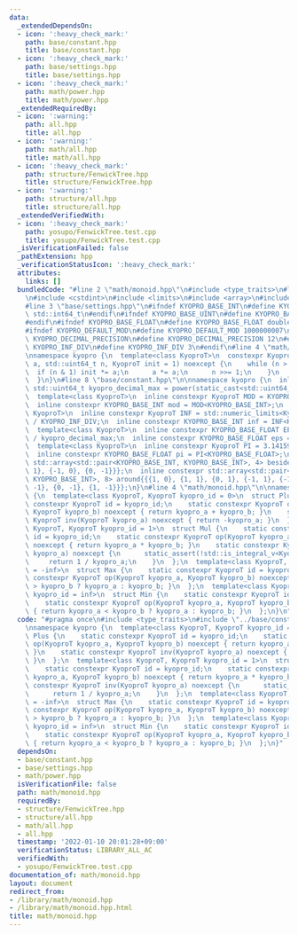 ```yaml
---
data:
  _extendedDependsOn:
  - icon: ':heavy_check_mark:'
    path: base/constant.hpp
    title: base/constant.hpp
  - icon: ':heavy_check_mark:'
    path: base/settings.hpp
    title: base/settings.hpp
  - icon: ':heavy_check_mark:'
    path: math/power.hpp
    title: math/power.hpp
  _extendedRequiredBy:
  - icon: ':warning:'
    path: all.hpp
    title: all.hpp
  - icon: ':warning:'
    path: math/all.hpp
    title: math/all.hpp
  - icon: ':heavy_check_mark:'
    path: structure/FenwickTree.hpp
    title: structure/FenwickTree.hpp
  - icon: ':warning:'
    path: structure/all.hpp
    title: structure/all.hpp
  _extendedVerifiedWith:
  - icon: ':heavy_check_mark:'
    path: yosupo/FenwickTree.test.cpp
    title: yosupo/FenwickTree.test.cpp
  _isVerificationFailed: false
  _pathExtension: hpp
  _verificationStatusIcon: ':heavy_check_mark:'
  attributes:
    links: []
  bundledCode: "#line 2 \"math/monoid.hpp\"\n#include <type_traits>\n#line 2 \"base/constant.hpp\"\
    \n#include <cstdint>\n#include <limits>\n#include <array>\n#include <utility>\n\
    #line 3 \"base/settings.hpp\"\n#ifndef KYOPRO_BASE_INT\n#define KYOPRO_BASE_INT\
    \ std::int64_t\n#endif\n#ifndef KYOPRO_BASE_UINT\n#define KYOPRO_BASE_UINT std::size_t\n\
    #endif\n#ifndef KYOPRO_BASE_FLOAT\n#define KYOPRO_BASE_FLOAT double\n#endif\n\
    #ifndef KYOPRO_DEFAULT_MOD\n#define KYOPRO_DEFAULT_MOD 1000000007\n#endif\n#ifndef\
    \ KYOPRO_DECIMAL_PRECISION\n#define KYOPRO_DECIMAL_PRECISION 12\n#endif\n#ifndef\
    \ KYOPRO_INF_DIV\n#define KYOPRO_INF_DIV 3\n#endif\n#line 4 \"math/power.hpp\"\
    \nnamespace kyopro {\n  template<class KyoproT>\n  constexpr KyoproT power(KyoproT\
    \ a, std::uint64_t n, KyoproT init = 1) noexcept {\n    while (n > 0) {\n    \
    \  if (n & 1) init *= a;\n      a *= a;\n      n >>= 1;\n    }\n    return init;\n\
    \  }\n}\n#line 8 \"base/constant.hpp\"\n\nnamespace kyopro {\n  inline constexpr\
    \ std::uint64_t kyopro_decimal_max = power(static_cast<std::uint64_t>(10), KYOPRO_DECIMAL_PRECISION);\n\
    \  template<class KyoproT>\n  inline constexpr KyoproT MOD = KYOPRO_DEFAULT_MOD;\n\
    \  inline constexpr KYOPRO_BASE_INT mod = MOD<KYOPRO_BASE_INT>;\n  template<class\
    \ KyoproT>\n  inline constexpr KyoproT INF = std::numeric_limits<KyoproT>::max()\
    \ / KYOPRO_INF_DIV;\n  inline constexpr KYOPRO_BASE_INT inf = INF<KYOPRO_BASE_INT>;\n\
    \  template<class KyoproT>\n  inline constexpr KYOPRO_BASE_FLOAT EPS = static_cast<KyoproT>(1)\
    \ / kyopro_decimal_max;\n  inline constexpr KYOPRO_BASE_FLOAT eps = EPS<KYOPRO_BASE_FLOAT>;\n\
    \  template<class KyoproT>\n  inline constexpr KyoproT PI = 3.14159265358979323846;\n\
    \  inline constexpr KYOPRO_BASE_FLOAT pi = PI<KYOPRO_BASE_FLOAT>;\n  inline constexpr\
    \ std::array<std::pair<KYOPRO_BASE_INT, KYOPRO_BASE_INT>, 4> beside{{{1, 0}, {0,\
    \ 1}, {-1, 0}, {0, -1}}};\n  inline constexpr std::array<std::pair<KYOPRO_BASE_INT,\
    \ KYOPRO_BASE_INT>, 8> around{{{1, 0}, {1, 1}, {0, 1}, {-1, 1}, {-1, 0}, {-1,\
    \ -1}, {0, -1}, {1, -1}}};\n}\n#line 4 \"math/monoid.hpp\"\n\nnamespace kyopro\
    \ {\n  template<class KyoproT, KyoproT kyopro_id = 0>\n  struct Plus {\n    static\
    \ constexpr KyoproT id = kyopro_id;\n    static constexpr KyoproT op(KyoproT kyopro_a,\
    \ KyoproT kyopro_b) noexcept { return kyopro_a + kyopro_b; }\n    static constexpr\
    \ KyoproT inv(KyoproT kyopro_a) noexcept { return -kyopro_a; }\n  };\n  template<class\
    \ KyoproT, KyoproT kyopro_id = 1>\n  struct Mul {\n    static constexpr KyoproT\
    \ id = kyopro_id;\n    static constexpr KyoproT op(KyoproT kyopro_a, KyoproT kyopro_b)\
    \ noexcept { return kyopro_a * kyopro_b; }\n    static constexpr KyoproT inv(KyoproT\
    \ kyopro_a) noexcept {\n      static_assert(!std::is_integral_v<KyoproT>);\n \
    \     return 1 / kyopro_a;\n    }\n  };\n  template<class KyoproT, KyoproT kyopro_id\
    \ = -inf>\n  struct Max {\n    static constexpr KyoproT id = kyopro_id;\n    static\
    \ constexpr KyoproT op(KyoproT kyopro_a, KyoproT kyopro_b) noexcept { return kyopro_a\
    \ > kyopro_b ? kyopro_a : kyopro_b; }\n  };\n  template<class KyoproT, KyoproT\
    \ kyopro_id = inf>\n  struct Min {\n    static constexpr KyoproT id = kyopro_id;\n\
    \    static constexpr KyoproT op(KyoproT kyopro_a, KyoproT kyopro_b) noexcept\
    \ { return kyopro_a < kyopro_b ? kyopro_a : kyopro_b; }\n  };\n}\n"
  code: "#pragma once\n#include <type_traits>\n#include \"../base/constant.hpp\"\n\
    \nnamespace kyopro {\n  template<class KyoproT, KyoproT kyopro_id = 0>\n  struct\
    \ Plus {\n    static constexpr KyoproT id = kyopro_id;\n    static constexpr KyoproT\
    \ op(KyoproT kyopro_a, KyoproT kyopro_b) noexcept { return kyopro_a + kyopro_b;\
    \ }\n    static constexpr KyoproT inv(KyoproT kyopro_a) noexcept { return -kyopro_a;\
    \ }\n  };\n  template<class KyoproT, KyoproT kyopro_id = 1>\n  struct Mul {\n\
    \    static constexpr KyoproT id = kyopro_id;\n    static constexpr KyoproT op(KyoproT\
    \ kyopro_a, KyoproT kyopro_b) noexcept { return kyopro_a * kyopro_b; }\n    static\
    \ constexpr KyoproT inv(KyoproT kyopro_a) noexcept {\n      static_assert(!std::is_integral_v<KyoproT>);\n\
    \      return 1 / kyopro_a;\n    }\n  };\n  template<class KyoproT, KyoproT kyopro_id\
    \ = -inf>\n  struct Max {\n    static constexpr KyoproT id = kyopro_id;\n    static\
    \ constexpr KyoproT op(KyoproT kyopro_a, KyoproT kyopro_b) noexcept { return kyopro_a\
    \ > kyopro_b ? kyopro_a : kyopro_b; }\n  };\n  template<class KyoproT, KyoproT\
    \ kyopro_id = inf>\n  struct Min {\n    static constexpr KyoproT id = kyopro_id;\n\
    \    static constexpr KyoproT op(KyoproT kyopro_a, KyoproT kyopro_b) noexcept\
    \ { return kyopro_a < kyopro_b ? kyopro_a : kyopro_b; }\n  };\n}"
  dependsOn:
  - base/constant.hpp
  - base/settings.hpp
  - math/power.hpp
  isVerificationFile: false
  path: math/monoid.hpp
  requiredBy:
  - structure/FenwickTree.hpp
  - structure/all.hpp
  - math/all.hpp
  - all.hpp
  timestamp: '2022-01-10 20:01:28+09:00'
  verificationStatus: LIBRARY_ALL_AC
  verifiedWith:
  - yosupo/FenwickTree.test.cpp
documentation_of: math/monoid.hpp
layout: document
redirect_from:
- /library/math/monoid.hpp
- /library/math/monoid.hpp.html
title: math/monoid.hpp
---
```

